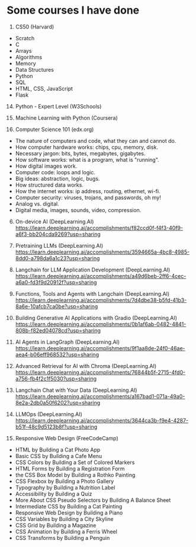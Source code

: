 # Some courses I have done

1. CS50 (Harvard)
 - Scratch
 - C
 - Arrays
 - Algorithms
 - Memory
 - Data Structures
 - Python
 - SQL
 - HTML, CSS, JavaScript
 - Flask

14. Python - Expert Level (W3Schools)

2. Machine Learning with Python (Coursera)

3. Computer Science 101 (edx.org)
 - The nature of computers and code, what they can and cannot do.
 - How computer hardware works: chips, cpu, memory, disk.
 - Necessary jargon: bits, bytes, megabytes, gigabytes.
 - How software works: what is a program, what is "running".
 - How digital images work.
 - Computer code: loops and logic.
 - Big ideas: abstraction, logic, bugs.
 - How structured data works.
 - How the internet works: ip address, routing, ethernet, wi-fi.
 - Computer security: viruses, trojans, and passwords, oh my!
 - Analog vs. digital.
 - Digital media, images, sounds, video, compression.

6. On-device AI (DeepLearning.AI) https://learn.deeplearning.ai/accomplishments/f82ccd0f-f4f3-40f9-a6f3-bb204cda9269?usp=sharing

4. Pretraining LLMs (DeepLearning.AI) https://learn.deeplearning.ai/accomplishments/3594665a-4bc8-4985-8dd0-a798da6a1c23?usp=sharing

11. Langchain for LLM Application Development (DeepLearning.AI)
https://learn.deeplearning.ai/accomplishments/a49d6beb-2ff6-4cec-a6a0-fd3f9d20912f?usp=sharing

9. Functions, Tools and Agents with Langchain (DeepLearning.AI)
https://learn.deeplearning.ai/accomplishments/7d4dbe38-b5fd-41b3-8a6e-10afcb7ca0be?usp=sharing

11. Building Generative AI Applications with Gradio (DeepLearning.AI)
https://learn.deeplearning.ai/accomplishments/0b1af6ab-0482-4841-808b-f82ed04078cd?usp=sharing

6. AI Agents in LangGraph (DeepLearning.AI) https://learn.deeplearning.ai/accomplishments/9f1aa8de-24f0-46ae-aea4-b06eff968532?usp=sharing

8. Advanced Retrieval for AI with Chroma (DeepLearning.AI) https://learn.deeplearning.ai/accomplishments/76844b5f-2715-4fd0-a756-fb4f2c1f5030?usp=sharing

12. Langchain Chat with Your Data (DeepLearning.AI) https://learn.deeplearning.ai/accomplishments/a167bad1-071a-49a0-8e2a-2db0a50f6202?usp=sharing

8. LLMOps (DeepLearning.AI) https://learn.deeplearning.ai/accomplishments/3644ca3b-f9e4-4287-b51f-48c9d5123b8f?usp=sharing

13. Responsive Web Design (FreeCodeCamp)
 - HTML by Building a Cat Photo App
 - Basic CSS by Building a Cafe Menu
 - CSS Colors by Building a Set of Colored Markers
 - HTML Forms by Building a Registration Form
 - the CSS Box Model by Building a Rothko Painting
 - CSS Flexbox by Building a Photo Gallery
 - Typography by Building a Nutrition Label
 - Accessibility by Building a Quiz
 - More About CSS Pseudo Selectors by Building A Balance Sheet
 - Intermediate CSS by Building a Cat Painting
 - Responsive Web Design by Building a Piano
 - CSS Variables by Building a City Skyline
 - CSS Grid by Building a Magazine
 - CSS Animation by Building a Ferris Wheel
 - CSS Transforms by Building a Penguin
